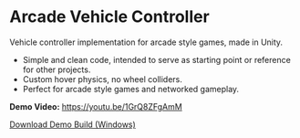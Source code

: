 # Arcade Vehicle Controller
Vehicle controller implementation for arcade style games, made in Unity.

- Simple and clean code, intended to serve as starting point or reference for other projects.
- Custom hover physics, no wheel colliders.
- Perfect for arcade style games and networked gameplay.

**Demo Video:** https://youtu.be/1GrQ8ZFgAmM

[Download Demo Build (Windows)](https://github.com/mrgarcialuigi/ArcadeVehicleController/releases)
